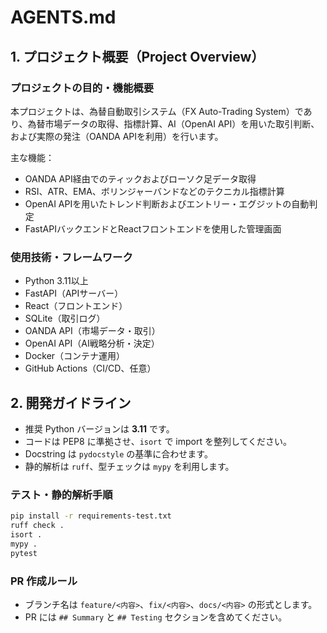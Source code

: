 # AGENTS.md

## 1. プロジェクト概要（Project Overview）

### プロジェクトの目的・機能概要

本プロジェクトは、為替自動取引システム（FX Auto-Trading System）であり、為替市場データの取得、指標計算、AI（OpenAI API）を用いた取引判断、および実際の発注（OANDA APIを利用）を行います。

主な機能：

- OANDA API経由でのティックおよびローソク足データ取得
- RSI、ATR、EMA、ボリンジャーバンドなどのテクニカル指標計算
- OpenAI APIを用いたトレンド判断およびエントリー・エグジットの自動判定
- FastAPIバックエンドとReactフロントエンドを使用した管理画面

### 使用技術・フレームワーク

- Python 3.11以上
- FastAPI（APIサーバー）
- React（フロントエンド）
- SQLite（取引ログ）
- OANDA API（市場データ・取引）
- OpenAI API（AI戦略分析・決定）
- Docker（コンテナ運用）
- GitHub Actions（CI/CD、任意）

## 2. 開発ガイドライン

- 推奨 Python バージョンは **3.11** です。
- コードは PEP8 に準拠させ、`isort` で import を整列してください。
- Docstring は `pydocstyle` の基準に合わせます。
- 静的解析は `ruff`、型チェックは `mypy` を利用します。

### テスト・静的解析手順

```bash
pip install -r requirements-test.txt
ruff check .
isort .
mypy .
pytest
```

### PR 作成ルール

- ブランチ名は `feature/<内容>`、`fix/<内容>`、`docs/<内容>` の形式とします。
- PR には `## Summary` と `## Testing` セクションを含めてください。
